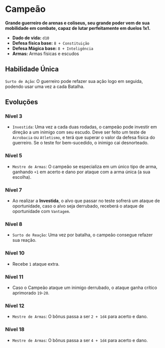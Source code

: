 # Campeão
**Grande guerreiro de arenas e coliseus, seu grande poder vem de sua mobilidade em combate, capaz de lutar perfeitamente em duelos 1x1.**

- **Dado de vida:** `d10`
- **Defesa física base:** `8 + Constituição`
- **Defesa Mágica base:** `8 + Inteligência`
- **Armas:** Armas físicas e escudos

## Habilidade Única
`Surto de Ação`: O guerreiro pode refazer sua ação logo em seguida, podendo usar uma vez a cada Batalha.

## Evoluções
### Nível 3
- `Investida`: Uma vez a cada duas rodadas, o campeão pode investir em direção a um inimigo com seu escudo. Deve ser feito um teste de `Acrobacia` ou `Atletismo`, e terá que superar o valor da defesa física do guerreiro. Se o teste for bem-sucedido, o inimigo cai desnorteado.

### Nível 5
- `Mestre de Armas`: O campeão se especializa em um único tipo de arma, ganhando `+1` em acerto e dano por ataque com a arma única (a sua escolha).

### Nível 7
- Ao realizar a **Investida**, o alvo que passar no teste sofrerá um ataque de oportunidade, caso o alvo seja derrubado, receberá o ataque de oportunidade com `Vantagem`.

### Nível 8
- `Surto de Reação`: Uma vez por batalha, o campeão consegue refazer sua reação.

### Nível 10
- Recebe `1` ataque extra.

### Nível 11
- Caso o Campeão ataque um inimigo derrubado, o ataque ganha crítico aprimorado `19`-`20`.

### Nível 12
- `Mestre de Armas`: O bônus passa a ser `2 + 1d4` para acerto e dano.

### Nível 18
- `Mestre de Armas`: O bônus passa a ser `4 + 1d4` para acerto e dano.
